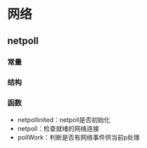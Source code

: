 # 网络

## netpoll

### 常量

### 结构

### 函数
- netpollinited：netpoll是否初始化
- netpoll：检查就绪的网络连接
- pollWork：判断是否有网络事件供当前p处理

